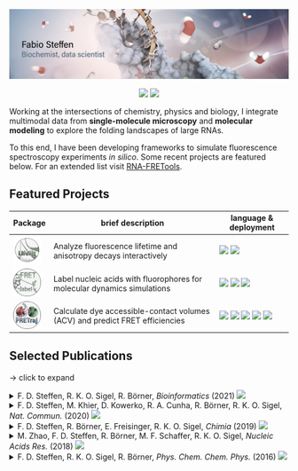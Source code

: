 <img src=header.png/>

<p align="center">
<a href="https://ch.linkedin.com/in/fabio-steffen" target="blank"><p align="center"><img src="https://img.shields.io/badge/linkedin%20-%230077B5.svg?&style=for-the-badge&logo=linkedin&logoColor=white"/></a>
<a href="https://orcid.org/0000-0001-8795-2212" target="blank"><img src="https://img.shields.io/badge/orcid%20-%23A6CE39.svg?&style=for-the-badge&logo=orcid&logoColor=white"/></a>
</p>

Working at the intersections of chemistry, physics and biology, I integrate multimodal data from **single-molecule microscopy** and **molecular modeling** to explore the folding landscapes of large RNAs. 

To this end, I have been developing frameworks to simulate fluorescence spectroscopy experiments *in silico*. Some recent projects are featured below. For an extended list visit [RNA-FRETools](https://github.com/RNA-FRETools).

## Featured Projects

|  Package  | brief description | language & deployment |
|---|---|---|
| <a href="https://github.com/RNA-FRETools/lifefit"> <img src=https://github.com/RNA-FRETools/lifefit/blob/master/docs/images/lifefit_logo.png width=50px/></a> | Analyze fluorescence lifetime and anisotropy decays interactively | <img src="https://img.shields.io/badge/python%20-%2300599C.svg?&style=flat-square&logo=python&logoColor=white"/> <img src="https://img.shields.io/badge/Jupyter%20-%23F37626.svg?&style=flat-square&logo=Jupyter&logoColor=white"/>|
| <a href="https://github.com/RNA-FRETools/fretlabel"> <img src=https://github.com/RNA-FRETools/fretlabel/blob/master/docs/images/fretlabel_logo.png width=50px/></a> | Label nucleic acids with fluorophores for molecular dynamics simulations | <img src="https://img.shields.io/badge/python%20-%2300599C.svg?&style=flat-square&logo=python&logoColor=white"/> <img src="https://img.shields.io/badge/PyMOL%20-%238a8a8a.svg?&style=flat-square&logo=moleculer&logoColor=white"/> <img src="https://img.shields.io/badge/Docker-5093c7.svg?&style=flat-square&logo=docker&logoColor=white"/> |
| <a href="https://github.com/RNA-FRETools/fretraj"> <img src=https://github.com/RNA-FRETools/fretraj/blob/master/docs/images/fretraj_logo.png width=50px/></a> | Calculate dye accessible-contact volumes (ACV) and predict FRET efficiencies | <img src="https://img.shields.io/badge/python%20-%2300599C.svg?&style=flat-square&logo=python&logoColor=white"/> <img src="https://img.shields.io/badge/c++%20-%2349B16C.svg?&style=flat-square&logo=c%2B%2B&ogoColor=white"/> <img src="https://img.shields.io/badge/PyMOL%20-%238a8a8a.svg?&style=flat-square&logo=moleculer&logoColor=white"/> <img src="https://img.shields.io/badge/Docker-5093c7.svg?&style=flat-square&logo=docker&logoColor=white"/> <img src="https://img.shields.io/badge/Jupyter%20-%23F37626.svg?&style=flat-square&logo=Jupyter&logoColor=white"/> |

## Selected Publications
&rarr; click to expand

<details>
<summary>F. D. Steffen, R. K. O. Sigel, R. Börner, <i>Bioinformatics</i> (2021) <a href="https://doi.org/10.1093/bioinformatics/btab615"><img src="https://img.shields.io/badge/DOI-10.1093/bioinformatics/btab615-blue.svg?&style=flat-square"/></a></summary>
<br><p align="center"><img src=graphical_abstracts/Steffen_Bioinformatics_2021.jpg width=500px></p>
<h3>FRETraj: integrating single-molecule spectroscopy with molecular dynamics</h3>
Quantitative interpretation of single-molecule FRET experiments requires a model of the dye dynamics to link experimental energy transfer efficiencies to distances between atom positions. We have developed FRETraj, a Python module to predict FRET distributions based on accessible-contact volumes (ACV) and simulated photon statistics.
FRETraj helps to identify optimal fluorophore positions on a biomolecule of interest by rapidly evaluating donor-acceptor distances. FRETraj is scalable and fully integrated into PyMOL and the Jupyter ecosystem. Here, we describe the conformational dynamics of a DNA hairpin by computing multiple ACVs along a molecular dynamics trajectory and compare the predicted FRET distribution with single-molecule experiments. FRET-assisted modeling will accelerate the analysis of structural ensembles in particular dynamic, non-coding RNAs and transient proteinnucleic acid complexes.
</details>

<details>
<summary>F. D. Steffen, M. Khier, D. Kowerko, R. A. Cunha, R. Börner, R. K. O. Sigel, <i>Nat. Commun.</i> (2020) <a href="https://doi.org/10.1038/s41467-019-13683-4"><img src="https://img.shields.io/badge/DOI-10.1038/s41467--019--13683--4-blue.svg?&style=flat-square"/></a></summary>
<br><p align="center"><img src=graphical_abstracts/Steffen_NatCommun_2020.jpg width=500px></p>
<h3>Metal ions and sugar puckering balance single-molecule kinetic heterogeneity in RNA and DNA tertiary contacts</h3>
The fidelity of group II intron self-splicing and retrohoming relies on long-range tertiary interactions between the intron and its flanking exons. By single-molecule FRET, we explore the binding kinetics of the most important, structurally conserved contact, the exon and intron binding site 1 (EBS1/IBS1). A comparison of RNA-RNA and RNA-DNA hybrid contacts identifies transient metal ion binding as a major source of kinetic heterogeneity which typically appears in the form of degenerate FRET states. Molecular dynamics simulations suggest a structural link between heterogeneity and the sugar conformation at the exon-intron binding interface. While Mg<sup>2+</sup> ions lock the exon in place and give rise to long dwell times in the exon bound FRET state, sugar puckering alleviates this structural rigidity and likely promotes exon release. The interplay of sugar puckering and metal ion coordination may be an important mechanism to balance binding affinities of RNA and DNA interactions in general.
</details>

<details>
<summary>F. D. Steffen, R. Börner, E. Freisinger, R. K. O. Sigel, <i>Chimia</i> (2019) <a href="https://doi.org/10.2533/chimia.2019.257"><img src="https://img.shields.io/badge/DOI-10.2533/chimia.2019.257-blue.svg?&style=flat-square"/></a></summary>
<br><p align="center"><img src=graphical_abstracts/Steffen_Chimia_2019.jpg width=500px></p>
<h3>Stick, Flick, Click: DNA-guided Fluorescent Labeling of Long RNA for Single-molecule</h3>
Exploring the spatiotemporal dynamics of biomolecules on a single-molecule level requires innovative ways to make them spectroscopically visible. Fluorescence resonance energy transfer (FRET) uses a pair of organic dyes as reporters to measure distances along a predefined biomolecular reaction coordinate. For this nanoscopic ruler to work, the fluorescent labels need to be coupled onto the molecule of interest in a bioorthogonal and site-selective manner. Tagging large non-coding RNAs with single-nucleotide precision is an open challenge. Here we summarize current strategies in labeling riboswitches and ribozymes for fluorescence spectroscopy and FRET in particular. A special focus lies on our recently developed, DNA-guided approach that inserts two fluorophores through a stepwise process of templated functionality transfer and click chemistry.
</details>

<details>
<summary>M. Zhao, F. D. Steffen, R. Börner, M. F. Schaffer, R. K. O. Sigel, <i>Nucleic Acids Res.</i> (2018) <a href="https://doi.org/10.1093/nar/gkx1100"><img src="https://img.shields.io/badge/DOI-10.1093/nar/gkx1100-blue.svg?&style=flat-square"/></a></summary>
<br><p align="center"><img src=graphical_abstracts/Zhao_NAR_2018.jpg width=500px></p>
<h3>Site-specific dual-color labeling of long RNAs for single-molecule spectroscopy</h3>
Labeling of long RNA molecules in a site-specific yet generally applicable manner is integral to many spectroscopic applications. Here we present a novel covalent labeling approach that is site-specific and scalable to long intricately folded RNAs. In this approach, a custom-designed DNA strand that hybridizes to the RNA guides a reactive group to target a preselected adenine residue. The functionalized nucleotide along with the concomitantly oxidized 3'-terminus can subsequently be conjugated to two different fluorophores via bio-orthogonal chemistry. We validate this modular labeling platform using a regulatory RNA of 275 nucleotides, the btuB riboswitch of Escherichia coli, demonstrate its general applicability by modifying a base within a duplex, and show its site-selectivity in targeting a pair of adjacent adenines. Native folding and function of the RNA is confirmed on the single-molecule level by using FRET as a sensor to visualize and characterize the conformational equilibrium of the riboswitch upon binding of its cofactor adenosylcobalamin. The presented labeling strategy overcomes size and site constraints that have hampered routine production of labeled RNA that are beyond 200 nt in length.
</details>

<details>
<summary>F. D. Steffen, R. K. O. Sigel, R. Börner, <i>Phys. Chem. Chem. Phys.</i> (2016) <a href="https://doi.org/10.1039/c6cp04277e "><img src="https://img.shields.io/badge/DOI-10.1039/c6cp04277e -blue.svg?&style=flat-square"/></a></summary>
<br><p align="center"><img src=graphical_abstracts/Steffen_PCCP_2016.jpg width=500px></p>
<h3>An atomistic view on carbocyanine photophysics in the realm of RNA</h3>
Carbocyanine dyes have a long-standing tradition in fluorescence imaging and spectroscopy, due to their photostability and large spectral separation between individual dye species. Herein, we explore the versatility of cyanine dyes to probe the dynamics of nucleic acids and we report on the interrelation of fluorophores, RNA, and metal ions, namely K(+) and Mg(2+). Photophysical parameters including the fluorescence lifetime, quantum yield and dynamic anisotropy are monitored as a function of the nucleic acid composition, conformation, and metal ion abundance. Occasional excursions to a non-fluorescent cis-state hint at the remarkable sensitivity of carbocyanines to their local environment. Comparison of time-correlated single photon experiments with all-atom molecular dynamics simulations demonstrate that the propensity of photoisomerization is dictated by sterical constraints imposed on the fluorophore. Structural features in the vicinity of the dye play a crucial role in RNA recognition and have far-reaching implications on the mobility of the fluorescent probe. An atomic level description of the mutual interactions will ultimately benefit the quantitative interpretation of single-molecule FRET measurements on large RNA systems.
</details>
